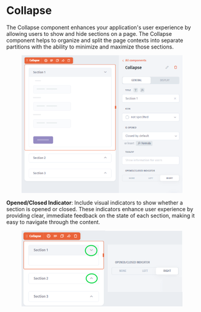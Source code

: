 # Collapse

The Collapse component enhances your application's user experience by allowing users to show and hide sections on a page. The Collapse component helps to organize and split the page contexts into separate partitions with the ability to minimize and maximize those sections.&#x20;

<div align="left">

<figure><img src="../../../../.gitbook/assets/image (2).png" alt=""><figcaption></figcaption></figure>

</div>

**Opened/Closed Indicator**: Include visual indicators to show whether a section is opened or closed. These indicators enhance user experience by providing clear, immediate feedback on the state of each section, making it easy to navigate through the content.

<div align="left">

<figure><img src="../../../../.gitbook/assets/image (1) (1) (1).png" alt=""><figcaption></figcaption></figure>

</div>

